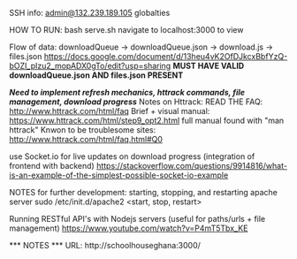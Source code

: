 SSH info:
admin@132.239.189.105
globalties

HOW TO RUN:
bash serve.sh
navigate to localhost:3000 to view

Flow of data:
downloadQueue -> downloadQueue.json -> download.js -> files.json
https://docs.google.com/document/d/13heu4vK2OfDJkcxBbfYzQ-bOZI_pIzu2_mopADX0gTo/edit?usp=sharing
**MUST HAVE VALID downloadQueue.json AND files.json PRESENT**


***Need to implement refresh mechanics, httrack commands, file management, download progress***
Notes on Httrack:
READ THE FAQ: http://www.httrack.com/html/faq
Brief + visual manual: https://www.httrack.com/html/step9_opt2.html
full manual found with "man httrack"
Knwon to be troublesome sites: http://www.httrack.com/html/faq.html#Q0


use Socket.io for live updates on download progress (integration of frontend with backend)
https://stackoverflow.com/questions/9914816/what-is-an-example-of-the-simplest-possible-socket-io-example


NOTES for further development:
starting, stopping, and restarting apache server
sudo /etc/init.d/apache2 <start, stop, restart>

Running RESTful API's with Nodejs servers (useful for paths/urls + file
management)
https://www.youtube.com/watch?v=P4mT5Tbx_KE


*** NOTES ***
URL: http://schoolhouseghana:3000/
